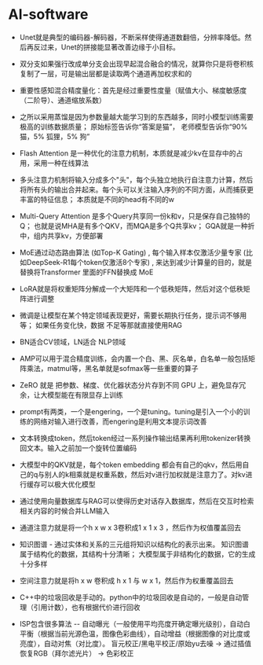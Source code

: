 # AI-software
- Unet就是典型的编码器-解码器，不断采样使得通道数翻倍，分辨率降低。然后再反过来，Unet的拼接能显著改善边缘于小目标。

- 双分支如果强行改成单分支会出现早起混合融合的情况，就算你只是将卷积核复制了一层，可是输出层都是读取两个通道再加权求和的

- 重要性感知混合精度量化：首先是经过重要性度量（赋值大小、梯度敏感度（二阶导）、通道缩放系数）

- 之所以采用蒸馏是因为参数量越大能学习到的东西越多，同时小模型训练需要极高的训练数据质量； 原始标签告诉你“答案是猫”， 老师模型告诉你“90% 猫，5% 狐狸，5% 狗”

- Flash Attention 是一种优化的注意力机制，本质就是减少kv在显存中的占用，采用一种在线算法

- 多头注意力机制将输入分成多个"头"，每个头独立地执行自注意力计算，然后将所有头的输出合并起来。每个头可以关注输入序列的不同方面，从而捕获更丰富的特征信息； 本质就是不同的head有不同的w

- Multi-Query Attention 是多个Query共享同一份k和v，只是保存自己独特的Q； 也就是说MHA是有多个QKV，而MQA是多个Q共享kv； GQA就是一种折中，组内共享kv，方便部署

- MoE通过动态路由算法 (如Top-K Gating) , 每个输入样本仅激活少量专家 (比如DeepSeek-R1每个token仅激活8个专家) , 来达到减少计算量的目的，就是替换将Transformer 里面的FFN替换成 MoE

- LoRA就是将权重矩阵分解成一个大矩阵和一个低秩矩阵，然后对这个低秩矩阵进行调整

- 微调是让模型在某个特定领域表现更好，需要长期执行任务，提示词不够用等； 如果任务变化快，数据 不足等那就直接使用RAG

- BN适合CV领域，LN适合 NLP领域

- AMP可以用于混合精度训练，会内置一个白、黑、灰名单，白名单一般包括矩阵乘法，matmul等，黑名单就是sofmax等一些重要的算子

- ZeRO 就是 把参数、梯度、优化器状态分片存到不同 GPU 上，避免显存冗余，让大模型能在有限显存上训练

- prompt有两类，一个是engering，一个是tuning。tuning是引入一个小的训练的网络对输入进行改善，而engering是利用文本提示词改善

- 文本转换成token，然后token经过一系列操作输出结果再利用tokenizer转换回文本。输入之前加一个旋转位置编码

- 大模型中的QKV就是，每个token embedding 都会有自己的qkv，然后用自己的q与别人的k相乘就是权重系数，然后对v进行加权就是注意力了。对kv进行缓存可以极大优化模型

- 通过使用向量数据库与RAG可以使得历史对话存入数据库，然后在交互时检索相关内容的时候合并LLM输入

- 通道注意力就是将一个h x w x 3卷积成1 x 1 x 3 ，然后作为权值覆盖回去

- 知识图谱 - 通过实体和关系的三元组将知识以结构化的表示出来。 知识图谱属于结构化的数据，其结构十分清晰； 大模型属于非结构化的数据，它的生成十分多样
- 空间注意力就是将h x w 卷积成 h x 1 与 w x 1，然后作为权重覆盖回去

- C++中的垃圾回收是手动的。python中的垃圾回收是自动的，一般是自动管理（引用计数），也有根据代价进行回收

- ISP包含很多算法 -- 自动曝光（一般使用平均亮度开确定曝光级别），自动白平衡（根据当前光源色温，图像色彩曲线），自动增益（根据图像的对比度或亮度），自动对焦（对比度）。    盲元校正/黑电平校正/原始yu去噪 → 通过插值恢复RGB（拜尔滤光片） → 色彩校正

